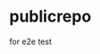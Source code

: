 # publicrepo
for e2e test































































































































































































































































































































































































































































































































































































































































































































































































































































































































































































































































































































































































































































































































































































































































































































































































































































































































































































































































































































































































































































































































































































































































































































































































































































































































































































































































































































































































































































































































